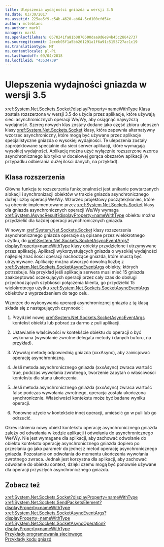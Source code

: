 ```yaml
---
title: Ulepszenia wydajności gniazda w wersji 3.5
ms.date: 03/30/2017
ms.assetid: 225aa5f9-c54b-4620-ab64-5cd100cfd54c
author: mcleblanc
ms.author: markl
manager: markl
ms.openlocfilehash: 0570241fa81b0870500daa9d6e94b45c28042737
ms.sourcegitcommit: 2eceb05f1a5bb261291a1f6a91c5153727ac1c19
ms.translationtype: MT
ms.contentlocale: pl-PL
ms.lasthandoff: 09/04/2018
ms.locfileid: "43534739"
---
```

# <a name="socket-performance-enhancements-in-version-35"></a>Ulepszenia wydajności gniazda w wersji 3.5
<xref:System.Net.Sockets.Socket?displayProperty=nameWithType> Klasa została rozszerzona w wersji 3.5 do użycia przez aplikacje, które używają sieci asynchronicznych operacji We/Wy, aby osiągnąć najwyższą wydajność. Szereg nowych klas zostały dodane jako część zbioru ulepszeń klasy <xref:System.Net.Sockets.Socket> klasy, która zapewnia alternatywny wzorzec asynchroniczny, które mogą być używane przez aplikacje specjalistyczne gniazda o wysokiej wydajności. Te ulepszenia zostały zaprojektowane specjalnie dla sieci serwer aplikacji, które wymagają wysokiej wydajności. Aplikację można użyć wyłącznie rozszerzone wzorca asynchronicznego lub tylko w docelowej gorąca obszarów aplikacji (w przypadku odbierania dużej ilości danych, na przykład).  
  
## <a name="class-enhancements"></a>Klasa rozszerzenia  
 Główna funkcja te rozszerzenia funkcjonalności jest unikanie powtarzanych alokacji i synchronizacji obiektów w trakcie gniazda asynchronicznego dużej liczby operacji We/Wy. Wzorzec projektowy początek/koniec, które są obecnie implementowane przez <xref:System.Net.Sockets.Socket> klasy dla gniazda asynchronicznych operacji We/Wy wymaga <xref:System.IAsyncResult?displayProperty=nameWithType> obiektu można przydzielić dla każdej operacji asynchronicznych gniazda.  
  
 W nowym <xref:System.Net.Sockets.Socket> klasy rozszerzenia asynchronicznego gniazda operacje są opisane przez wielokrotnego użytku, do <xref:System.Net.Sockets.SocketAsyncEventArgs?displayProperty=nameWithType> klasy obiekty przydzielone i utrzymywane przez aplikację. Aplikacji wykorzystujących gniazda o wysokiej wydajności najlepiej znać ilości operacji nachodzące gniazda, które muszą być utrzymywane. Aplikację można utworzyć dowolną liczbę z <xref:System.Net.Sockets.SocketAsyncEventArgs> obiekty, których potrzebuje. Na przykład jeśli aplikacja serwera musi mieć 15 gniazda zaakceptować oczekujących operacji przez cały czas do obsługi przychodzących szybkości połączenia klienta, go przydzielić 15 wielokrotnego użytku <xref:System.Net.Sockets.SocketAsyncEventArgs> obiektów z wyprzedzeniem do tego celu.  
  
 Wzorzec do wykonywania operacji asynchronicznej gniazda z tą klasą składa się z następujących czynności:  
  
1.  Przydziel nowej <xref:System.Net.Sockets.SocketAsyncEventArgs> kontekst obiektu lub pobrać za darmo z puli aplikacji.  
  
2.  Ustawianie właściwości w kontekście obiektu do operacji o być wykonana (wywołanie zwrotne delegata metody i danych buforu, na przykład).  
  
3.  Wywołaj metodę odpowiednią gniazda (xxxAsync), aby zainicjować operację asynchroniczną.  
  
4.  Jeśli metoda asynchronicznego gniazda (xxxAsync) zwraca wartość true, podczas wywołania zwrotnego, tworzenie zapytań o właściwości kontekstu dla stanu ukończenia.  
  
5.  Jeśli metoda asynchronicznego gniazda (xxxAsync) zwraca wartość false podczas wywołania zwrotnego, operacja została ukończona synchronicznie. Właściwości kontekstu może być badane wyniku operacji.  
  
6.  Ponowne użycie w kontekście innej operacji, umieścić go w puli lub go odrzucić.  
  
 Okres istnienia nowy obiekt kontekstu operację asynchronicznego gniazda zależy od odwołania w kodzie aplikacji i odwołania do asynchronicznego We/Wy. Nie jest wymagane dla aplikacji, aby zachować odwołanie do obiektu kontekstu operację asynchronicznego gniazda dopiero po przesłaniu go jako parametr do jednej z metod operację asynchronicznego gniazda. Pozostanie on odwołania do momentu ukończenia wywołania zwrotnego zwraca. Jednak jest korzystna dla aplikacji, aby zachować odwołanie do obiektu context, dzięki czemu mogą być ponownie używane dla operacji przyszłych asynchronicznego gniazda.  
  
## <a name="see-also"></a>Zobacz też  
 <xref:System.Net.Sockets.Socket?displayProperty=nameWithType>  
 <xref:System.Net.Sockets.SendPacketsElement?displayProperty=nameWithType>  
 <xref:System.Net.Sockets.SocketAsyncEventArgs?displayProperty=nameWithType>  
 <xref:System.Net.Sockets.SocketAsyncOperation?displayProperty=nameWithType>  
 [Przykłady programowania sieciowego](../../../docs/framework/network-programming/network-programming-samples.md)  
 [Przykłady kodu gniazd](socket-code-examples.md)
